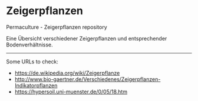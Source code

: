 # Zeigerpflanzen
Permaculture - Zeigerpflanzen repository

Eine Übersicht verschiedener Zeigerpflanzen und entsprechender Bodenverhältnisse.


-------------------
Some URLs to check:
- https://de.wikipedia.org/wiki/Zeigerpflanze
- http://www.bio-gaertner.de/Verschiedenes/Zeigerpflanzen-Indikatorpflanzen
- https://hypersoil.uni-muenster.de/0/05/18.htm
